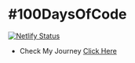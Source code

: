 # #100DaysOfCode
[![Netlify Status](https://api.netlify.com/api/v1/badges/b68e954c-fc35-4c19-b1d7-d11c2f1c5442/deploy-status)](https://app.netlify.com/sites/100daysofcode2023/deploys)
- Check My Journey [Click Here](https://100daysofcode2023.netlify.app/)
